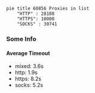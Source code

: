 
```mermaid
pie title 60856 Proxies in list
    "HTTP" : 28188
    "HTTPS": 10000
    "SOCKS" : 30741
```

### Some Info
#### Average Timeout

- mixed: 3.6s
- http: 1.9s
- https: 8.2s
- socks: 5.2s